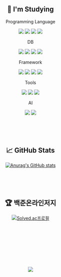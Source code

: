<div align=center>
  
## 📝 I'm Studying


    
Programming Language

<img src="https://img.shields.io/badge/Java-DE883D?style=flat-square&logo=java&logoColor=white"> <img src="https://img.shields.io/badge/Python-3776AB?style=flat-square&logo=python&logoColor=white"/> <img src="https://img.shields.io/badge/Typescript-3178C6?style=flat-square&logo=typescript&logoColor=white"/> <img src="https://img.shields.io/badge/Javascript-F7DF1E?style=flat-square&logo=javascript&logoColor=black"/>

DB

<img src="https://img.shields.io/badge/Oracle-F80000?style=flat-square&logo=oracle&logoColor=white"> <img src="https://img.shields.io/badge/Mysql-4479A1?style=flat-square&logo=mysql&logoColor=white"> <img src="https://img.shields.io/badge/Redis-FF4438?style=flat-square&logo=redis&logoColor=white"> <img src="https://img.shields.io/badge/MongoDB-47A248?style=flat-square&logo=MongoDB&logoColor=black">


Framework

<img src="https://img.shields.io/badge/React-000000?style=flat-square&logo=react&logoColor=61DAFB"> <img src="https://img.shields.io/badge/ReactNative-000000?style=flat-square&logo=react&logoColor=61DAFB"> <img src="https://img.shields.io/badge/css-1572B6?style=flat-square&logo=css3&logoColor=white"> <img src="https://img.shields.io/badge/apache tomcat-F8DC75?style=flat-square&logo=apachetomcat&logoColor=black">


Tools

<img src="https://img.shields.io/badge/visual studio code-007ACC?style=flat-square&logo=visualstudiocode&logoColor=white"> <img src="https://img.shields.io/badge/Eclipse IDE-2C2255?style=flat-square&logo=eclipseide&logoColor=white"> <img src="https://img.shields.io/badge/Spring-6DB33F?style=flat-square&logo=Spring&logoColor=white">
  
  
AI

<img src="https://img.shields.io/badge/scikit learn-F7931E?style=flat-square&logo=scikitlearn&logoColor=white"> <img src="https://img.shields.io/badge/Tensorflow-FF6F00?style=flat-square&logo=tensorflow&logoColor=white">


    
    
<br><br><br>

## 📈 GitHub Stats
[![Anurag's GitHub stats](https://github-readme-stats.vercel.app/api?username=SHINDongHyeo&count_private=true&show_icons=true&theme=merko)](https://github.com/anuraghazra/github-readme-stats)

<br><br><br>


## 🏆 백준온라인저지
[![Solved.ac프로필](http://mazassumnida.wtf/api/generate_badge?boj=sd1010)](https://solved.ac/sd1010)


<br><br><br>


<!-- ## 📞 Contact
Git : <img src="https://img.shields.io/badge/github-181717?style=flat-square&logo=github&logoColor=white"> -->




<br><br><br>


<center><a href="https://hits.seeyoufarm.com"><img src="https://hits.seeyoufarm.com/api/count/incr/badge.svg?url=https%3A%2F%2Fgithub.com%2FSHINDongHyeo%2Fhit-counter&count_bg=%2379C83D&title_bg=%23000000&icon=github.svg&icon_color=%23FFFFFF&title=views&edge_flat=false"/></a></center>

  
  </div>


